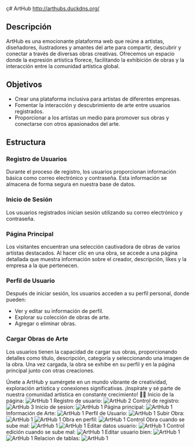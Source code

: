 ç# ArtHub
http://arthubs.duckdns.org/
## Descripción

ArtHub es una emocionante plataforma web que reúne a artistas, diseñadores, ilustradores y amantes del arte para compartir, descubrir y conectar a través de diversas obras creativas. Ofrecemos un espacio donde la expresión artística florece, facilitando la exhibición de obras y la interacción entre la comunidad artística global.

## Objetivos

- Crear una plataforma inclusiva para artistas de diferentes empresas.
- Fomentar la interacción y descubrimiento de arte entre usuarios registrados.
- Proporcionar a los artistas un medio para promover sus obras y conectarse con otros apasionados del arte.

## Estructura

### Registro de Usuarios

Durante el proceso de registro, los usuarios proporcionan información básica como correo electrónico y contraseña. Esta información se almacena de forma segura en nuestra base de datos.

### Inicio de Sesión

Los usuarios registrados inician sesión utilizando su correo electrónico y contraseña.

### Página Principal

Los visitantes encuentran una selección cautivadora de obras de varios artistas destacados. Al hacer clic en una obra, se accede a una página detallada que muestra información sobre el creador, descripción, likes y la empresa a la que pertenecen.

### Perfil de Usuario

Después de iniciar sesión, los usuarios acceden a su perfil personal, donde pueden:

- Ver y editar su información de perfil.
- Explorar su colección de obras de arte.
- Agregar o eliminar obras.

### Cargar Obras de Arte

Los usuarios tienen la capacidad de cargar sus obras, proporcionando detalles como título, descripción, categoría y seleccionando una imagen de la obra. Una vez cargada, la obra se exhibe en su perfil y en la página principal junto con otras creaciones.

Únete a ArtHub y sumérgete en un mundo vibrante de creatividad, exploración artística y conexiones significativas. ¡Inspírate y sé parte de nuestra comunidad artística en constante crecimiento! 🎨✨
Inicio de la página:
![ArtHub 1](FotosArthub/inicio.jpg)
Registro de usuario:
![ArtHub 2](FotosArthub/registro.jpg)
Control de registro:
![ArtHub 3](FotosArthub/controlRegistro.jpg)
Inicio de sesion: 
![ArtHub 1](FotosArthub/inicioDespuesDeRegistro.jpg)
Página principal:
![ArtHub 1](FotosArthub/main.jpg)
Información de Arte:
![ArtHub 1](FotosArthub/infoArte.jpg)
Perfil de Usuario:
![ArtHub 1](FotosArthub/perfil.jpg)
Subir Obra:
![ArtHub 1](FotosArthub/subirObra.jpg)
![ArtHub 1](FotosArthub/obraSubida.jpg)
Obra en perfil:
![ArtHub 1](FotosArthub/obraEnPerfil.jpg)
Control Obra cuando se sube mal:
![ArtHub 1](FotosArthub/subirObraMal.jpg)
![ArtHub 1](FotosArthub/ObraNoSubida.jpg)
Editar datos usuario:
![ArtHub 1](FotosArthub/editarUsuario.jpg)
Control edición cuando se sube mal:
![ArtHub 1](FotosArthub/editarUsuarioMal.jpg)
Editar usuario bien:
![ArtHub 1](FotosArthub/editarUsuarioBien.jpg)
![ArtHub 1](FotosArthub/editarUserBien.jpg)
Relacion de tablas: 
![ArtHub 1](FotosArthub/relacion.jpg)
